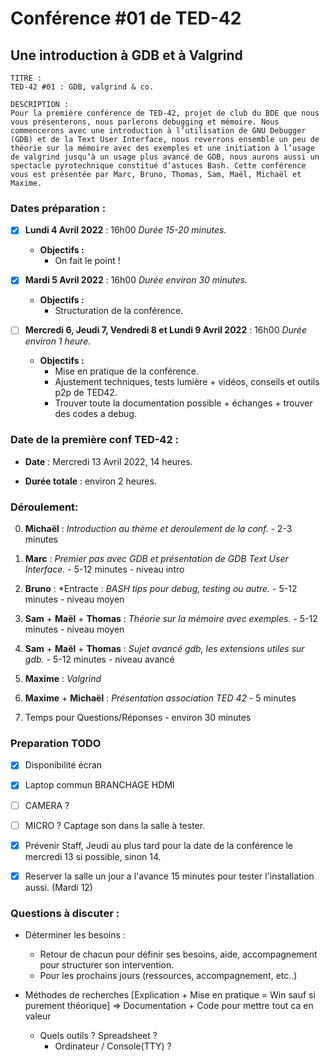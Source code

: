 # Conférence #01 de TED-42
## Une introduction à GDB et à Valgrind

```
TITRE : 
TED-42 #01 : GDB, valgrind & co.

DESCRIPTION :
Pour la première conférence de TED-42, projet de club du BDE que nous vous présenterons, nous parlerons debugging et mémoire. Nous commencerons avec une introduction à l’utilisation de GNU Debugger (GDB) et de la Text User Interface, nous reverrons ensemble un peu de théorie sur la mémoire avec des exemples et une initiation à l’usage de valgrind jusqu’à un usage plus avancé de GDB, nous aurons aussi un spectacle pyrotechnique constitué d’astuces Bash. Cette conférence vous est présentée par Marc, Bruno, Thomas, Sam, Maël, Michaël et Maxime.
```

### Dates préparation :

* [x] **Lundi 4 Avril 2022** : 16h00
*Durée 15-20 minutes.*
	* **Objectifs :**  
		* On fait le point !

* [x] **Mardi 5 Avril 2022** : 16h00
*Durée environ 30 minutes.*
	* **Objectifs :**  
		* Structuration de la conférence.

* [ ] **Mercredi 6, Jeudi 7, Vendredi 8 et Lundi 9 Avril 2022** : 16h00
*Durée environ 1 heure.*
	* **Objectifs :**  
		* Mise en pratique de la conférence.  
		* Ajustement techniques, tests lumière + vidéos, conseils et outils p2p de TED42.
		* Trouver toute la documentation possible + échanges + trouver des codes a debug.


### Date de la première conf TED-42 :

* **Date** : Mercredi 13 Avril 2022, 14 heures.

* **Durée totale** : environ 2 heures.


### Déroulement:

0. **Michaël** : *Introduction au thème et deroulement de la conf.* - 2-3 minutes

1. **Marc** : *Premier pas avec GDB et présentation de GDB Text User Interface.* - 5-12 minutes - niveau intro

2. **Bruno** : *Entracte : *BASH tips pour debug, testing ou autre.* - 5-12 minutes - niveau moyen

3. **Sam** + **Maël** + **Thomas** : *Théorie sur la mémoire avec exemples.* - 5-12 minutes - niveau moyen

4. **Sam** + **Maël** + **Thomas** : *Sujet avancé gdb, les extensions utiles sur gdb.* - 5-12 minutes - niveau avancé

5. **Maxime** : *Valgrind*

5. **Maxime** + **Michaël** : *Présentation association TED 42* - 5 minutes

6. Temps pour Questions/Réponses - environ 30 minutes


### Preparation TODO

* [x] Disponibilité écran
* [x] Laptop commun BRANCHAGE HDMI
* [ ] CAMERA ?
* [ ] MICRO ? Captage son dans la salle à tester.
* [x] Prévenir Staff, Jeudi au plus tard pour la date de la conférence le mercredi 13 si possible, sinon 14.
* [x] Reserver la salle un jour a l'avance 15 minutes pour tester l'installation aussi. (Mardi 12)


### Questions à discuter :

* Déterminer les besoins :
	* Retour de chacun pour définir ses besoins, aide, accompagnement pour structurer son intervention. 
	* Pour les prochains jours (ressources, accompagnement, etc..)

* Méthodes de recherches [Explication + Mise en pratique = Win sauf si purement théorique] => Documentation + Code pour mettre tout ca en valeur
	* Quels outils ? Spreadsheet ?
 		* Ordinateur / Console(TTY) ?
